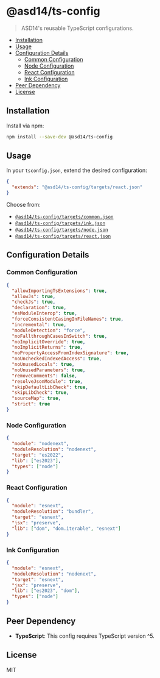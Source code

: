 # @asd14/ts-config

> ASD14's reusable TypeScript configurations.

<!-- vim-markdown-toc GFM -->

* [Installation](#installation)
* [Usage](#usage)
* [Configuration Details](#configuration-details)
    * [Common Configuration](#common-configuration)
    * [Node Configuration](#node-configuration)
    * [React Configuration](#react-configuration)
    * [Ink Configuration](#ink-configuration)
* [Peer Dependency](#peer-dependency)
* [License](#license)

<!-- vim-markdown-toc -->

## Installation

Install via npm:

```sh
npm install --save-dev @asd14/ts-config
```

## Usage

In your `tsconfig.json`, extend the desired configuration:

```json
{
  "extends": "@asd14/ts-config/targets/react.json"
}
```

Choose from:

- [`@asd14/ts-config/targets/common.json`](/targets/common.json)
- [`@asd14/ts-config/targets/ink.json`](/targets/ink.json)
- [`@asd14/ts-config/targets/node.json`](/targets/node.json)
- [`@asd14/ts-config/targets/react.json`](/targets/react.json)

## Configuration Details

### Common Configuration

```json
{
  "allowImportingTsExtensions": true,
  "allowJs": true,
  "checkJs": true,
  "declaration": true,
  "esModuleInterop": true,
  "forceConsistentCasingInFileNames": true,
  "incremental": true,
  "moduleDetection": "force",
  "noFallthroughCasesInSwitch": true,
  "noImplicitOverride": true,
  "noImplicitReturns": true,
  "noPropertyAccessFromIndexSignature": true,
  "noUncheckedIndexedAccess": true,
  "noUnusedLocals": true,
  "noUnusedParameters": true,
  "removeComments": false,
  "resolveJsonModule": true,
  "skipDefaultLibCheck": true,
  "skipLibCheck": true,
  "sourceMap": true,
  "strict": true
}
```

### Node Configuration

```json
{
  "module": "nodenext",
  "moduleResolution": "nodenext",
  "target": "es2022",
  "lib": ["es2023"],
  "types": ["node"]
}
```

### React Configuration

```json
{
  "module": "esnext",
  "moduleResolution": "bundler",
  "target": "esnext",
  "jsx": "preserve",
  "lib": ["dom", "dom.iterable", "esnext"]
}
```

### Ink Configuration

```json
{
  "module": "esnext",
  "moduleResolution": "nodenext",
  "target": "esnext",
  "jsx": "preserve",
  "lib": ["es2023", "dom"],
  "types": ["node"]
}
```

## Peer Dependency

- **TypeScript**: This config requires TypeScript version ^5.

## License

MIT
